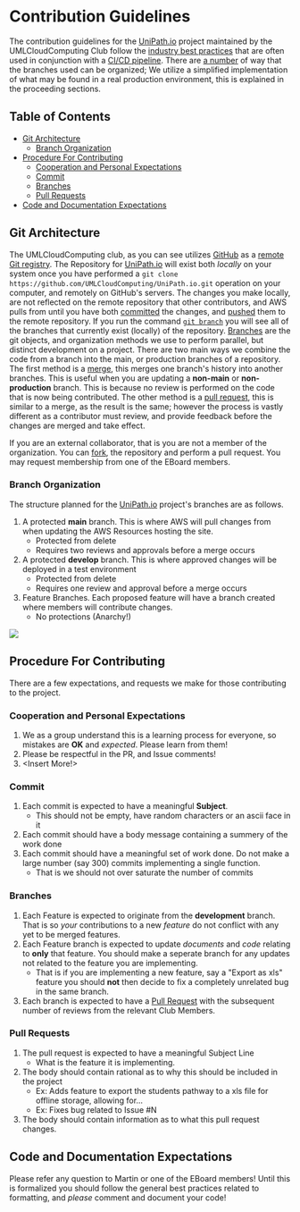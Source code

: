 # Contribution Guidelines <!-- omit from toc -->
The contribution guidelines for the [UniPath.io](https://www.UniPath.io) project maintained by the UMLCloudComputing Club follow the [industry best practices](https://about.gitlab.com/topics/version-control/version-control-best-practices/) that are often used in conjunction with a <a href="">CI/CD pipeline</a>. There are <a href="https://www.jetbrains.com/teamcity/ci-cd-guide/concepts/branching-strategy/">a number</a> of way that the branches used can be organized; We utilize a simplified implementation of what may be found in a real production environment, this is explained in the proceeding sections.

## Table of Contents <!-- omit from toc -->
- [Git Architecture](#git-architecture)
  - [Branch Organization](#branch-organization)
- [Procedure For Contributing](#procedure-for-contributing)
  - [Cooperation and Personal Expectations](#cooperation-and-personal-expectations)
  - [Commit](#commit)
  - [Branches](#branches)
  - [Pull Requests](#pull-requests)
- [Code and Documentation Expectations](#code-and-documentation-expectations)

## Git Architecture 
The UMLCloudComputing club, as you can see utilizes [GitHub](https://github.com/) as a <a href="https://git-scm.com/book/en/v2/Git-Basics-Working-with-Remotes">remote Git registry</a>. The Repository for [UniPath.io](https://www.UniPath.io) will exist both *locally* on your system once you have performed a ```git clone https://github.com/UMLCloudComputing/UniPath.io.git``` operation on your computer, and remotely on GitHub's servers. The changes you make locally, are not reflected on the remote repository that other contributors, and AWS pulls from until you have both [committed](https://git-scm.com/docs/git-commit) the changes, and <a href="https://git-scm.com/docs/git-push">pushed</a> them to the remote repository. If you run the command [```git branch```](https://git-scm.com/docs/git-branch) you will see all of the branches that currently exist (locally) of the repository. [Branches](https://git-scm.com/book/en/v2/Git-Branching-Branches-in-a-Nutshell) are the git objects, and organization methods we use to perform parallel, but distinct development on a project. There are two main ways we combine the code from a branch into the main, or production branches of a repository. The first method is a [merge](https://git-scm.com/docs/git-merge), this merges one branch's history into another branches. This is useful when you are updating a **non-main** or **non-production** branch. This is because no review is performed on the code that is now being contributed. The other method is a [pull request](https://docs.github.com/en/pull-requests/collaborating-with-pull-requests/proposing-changes-to-your-work-with-pull-requests/about-pull-requests), this is similar to a merge, as the result is the same; however the process is vastly different as a contributor must review, and provide feedback before the changes are merged and take effect. 

If you are an external collaborator, that is you are not a member of the organization. You can <a href="https://docs.github.com/en/get-started/quickstart/fork-a-repo">fork</a>, the repository and perform a pull request. You may request membership from one of the EBoard members.   
### Branch Organization
The structure planned for the [UniPath.io](https://www.UniPath.io) project's branches are as follows.

1. A protected **main** branch. This is where AWS will pull changes from when updating the AWS Resources hosting the site.
   * Protected from delete
   * Requires two reviews and approvals before a merge occurs  
2. A protected **develop** branch. This is where approved changes will be deployed in a test environment
   * Protected from delete
   * Requires one review and approval before a merge occurs 
3. Feature Branches. Each proposed feature will have a branch created where members will contribute changes.
   * No protections (Anarchy!)

<img src="Images/BranchProc.png">

## Procedure For Contributing

There are a few expectations, and requests we make for those contributing to the project. 

### Cooperation and Personal Expectations
1. We as a group understand this is a learning process for everyone, so mistakes are **OK** and *expected*. Please learn from them!
2. Please be respectful in the PR, and Issue comments! 
3.  \<Insert More!\>

### Commit 
1. Each commit is expected to have a meaningful **Subject**. 
   * This should not be empty, have random characters or an ascii face in it
2. Each commit should have a body message containing a summery of the work done
3. Each commit should have a meaningful set of work done. Do not make a large number (say 300) commits implementing a single function.
   * That is we should not over saturate the number of commits

### Branches
1. Each Feature is expected to originate from the **development** branch. That is so *your* contributions to a new *feature* do not conflict with any yet to be merged features. 
2. Each Feature branch is expected to update *documents* and *code* relating to **only** that feature. You should make a seperate branch for any updates not related to the feature you are implementing.
   * That is if you are implementing a new feature, say a "Export as xls" feature you should **not** then decide to fix a completely unrelated bug in the same branch.
3. Each branch is expected to have a [Pull Request](https://docs.github.com/en/pull-requests/collaborating-with-pull-requests/proposing-changes-to-your-work-with-pull-requests/about-pull-requests) with the subsequent number of reviews from the relevant Club Members.

### Pull Requests
1. The pull request is expected to have a meaningful Subject Line
   * What is the feature it is implementing. 
2. The body should contain rational as to why this should be included in the project
   * Ex: Adds feature to export the students pathway to a xls file for offline storage, allowing for...
   * Ex: Fixes bug related to Issue #N 
3. The body should contain information as to what this pull request changes. 

## Code and Documentation Expectations
Please refer any question to Martin or one of the EBoard members! Until this is formalized you should follow the general best practices related to formatting, and *please* comment and document your code!